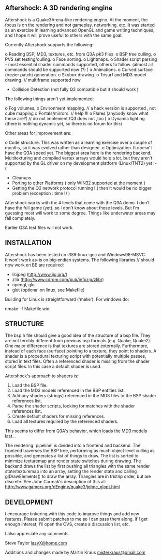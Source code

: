 Aftershock: A 3D rendering engine
----------------------------------

Aftershock is a Quake3Arena-like rendering engine.  At the moment, the
focus is on the rendering and not gameplay, networking, etc.  It was
started as an exercise in learning advanced OpenGL and game writing
techniques, and I hope it will prove useful to others with the same
goal.

Currently Aftershock supports the following:

o Reading BSP, MD3, textures, etc. from Q3A pk3 files.
o BSP tree culling.
o PVS set testing/culling.
o Face sorting.
o Lightmaps.
o Shader script parsing - most essential shader commands supported, 
  others to follow. (almost all commands should be supported now (?) )
o Animations.
o Curved surface (bezier patch) generation.
o Skybox drawing.
o Trisurf and MD3 model drawing.  // multiframe supported now 

- Collision Detection (not fully Q3 compatible but it should work )  



The following things aren't yet implemented:

o Fog volumes.
o Environment mapping. // a hack version is supported , not cube mapping 
o Portals/mirrors.  // help !!!
o Flares (anybody know what these are?)  // do not implement (Q3 does not ,too )
o Dynamic lighting (there is nothing dynamic yet, so there is no forum 
  for this)

Other areas for improvement are:

o Code structure.  This was written as a learning exercise over a
  couple of months, so it was evolved rather than designed.
o Optimization.  It doesn't have the Q3A speed yet.  The biggest area
  here is the rendering backend.  Multitexturing and compiled vertex
  arrays would help a lot, but they aren't supported by the GL driver
  on my development platform (Linux/TNT2) yet :-(
- Cleanups 
- Porting to other Platforms ( only WIN32 supported at the moment )
- Getting the Q3 network protocol running ! ( then it would be no  bigger problem (exception : time !) )
 


Aftershock works with the 4 levels that come with the Q3A demo.  I
don't have the full game (yet), so I don't know about those levels.
But I'm guessing most will work to some degree.  Things like
underwater areas may fail completely.  

Earlier Q3A test files will not work.

INSTALLATION
------------

Aftershock has been tested on i386-linux-gcc and Windows98-MSVC.  
It won't work as-is on big-endian systems.  The following libraries  // should now work on BE
are required:

- libjpeg (http://www.ijg.org/)
- zlib (http://www.cdrom.com/pub/infozip/zlib/)
- opengl, glu
- glut (optional on linux, see Makefile)

Building for Linux is straightforward ('make').  For windows do:

nmake -f Makefile.win

STRUCTURE
---------

The bsp.h file should give a good idea of the structure of a bsp
file.  They are not terribly different from previous bsp formats
(e.g. Quake, Quake2).  One major difference is that textures are
stored externally.  Furthermore, instead of each face (surface)
pointing to a texture, they point to shaders.  A shader is a
procedural texturing script with potentially multiple passes, stored
in text files.  Often a referenced shader is missing from the shader
script files.  In this case a default shader is used.

Aftershock's approach to shaders is:
1. Load the BSP file.
2. Load the MD3 models referenced in the BSP entities list.
3. Add any shaders (strings) referenced in the MD3 files to the BSP
   shader references list.
4. Parse the shader scripts, looking for matches with the shader
   references list.
5. Create default shaders for missing references.
6. Load all textures required by the referenced shaders.

This seems to differ from Q3A's behavior, which loads the MD3 models
last...

The rendering 'pipeline' is divided into a frontend and backend.  The
frontend traverses the BSP tree, performing as much object level
culling as possible, and generates a list of things to draw.  The list 
is sorted to minimize texturemap and render state switches during
drawing.  The backend draws the list by first pushing all triangles
with the same render state/texturemap into an array, setting the
render state and calling glDrawElements() to draw the array.
Triangles are in tristrip order, but are discrete.  See John Carmak's
description of this at:
   http://www.gamers.org/dEngine/quake3/johnc_glopt.html

DEVELOPMENT
-----------

I encourage tinkering with this code to improve things and add new
features.  Please submit patches to me so I can pass them along.  If I
get enough interest, I'll open the CVS, create a discussion list, etc.

I also appreciate any comments.

Steve Taylor
<lazyX@home.com>

Additions and changes made by 
Martin Kraus <misterkraus@gmail.com>
